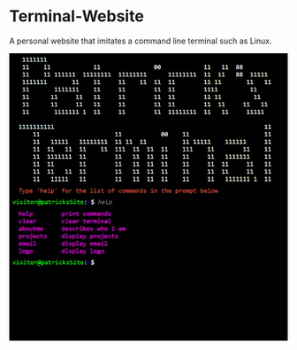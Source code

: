 # Terminal-Website
A personal website that imitates a command line terminal such as Linux.

<img src="website_pic.png" width=550/>
